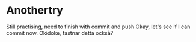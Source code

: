 # Anothertry
Still practising, need to finish with commit and push
Okay, let's see if I can commit now.
Okidoke, fastnar detta också?